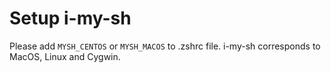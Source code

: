 # Setup i-my-sh

Please add `MYSH_CENTOS` or `MYSH_MACOS` to .zshrc file.
i-my-sh corresponds to MacOS, Linux and Cygwin.
